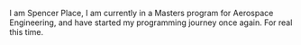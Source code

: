 I am Spencer Place, I am currently in a Masters program for Aerospace Engineering, and have started my programming journey once again. For real this time.

